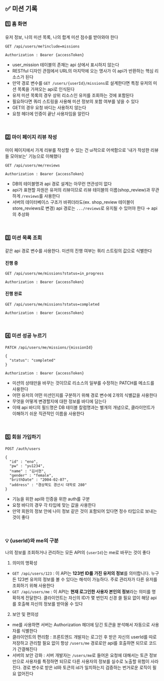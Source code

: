 ## ✅ 미션 기록
### 1️⃣ 홈 화면
유저 정보, 나의 미션 목록, 나의 합계 미션 점수를 받아와야 한다

```http
GET /api/users/me?include=missions

Authorization : Bearer {accessToken}
```
- user_mission 테이블의 존재는 api 상에서 표시하지 않는다
- RESTful 디자인 관점에서 URL의 마지막에 오는 명사가 이 api가 반환하는 핵심 리소스가 된다
- 만약 경로 변수를 `GET /users/{userId}/missions`로 설계한다면 특정 유저의 미션 목록을 가져오는 api로 인식된다
- 유저 미션 목록의 경우 상위 리소스인 유저를 조회하는 것에 포함된다
- 필요하다면 쿼리 스트링을 사용해 미션 정보의 포함 여부를 넣을 수 있다
- GET의 경우 요청 바디는 사용하지 않는다
- 요청 헤더에 인증이 끝난 사용자임을 알린다

<br/>

### 2️⃣ 마이 페이지 리뷰 작성
마이 페이지에서 가게 리뷰를 작성할 수 있는 건 ui적으로 어색함으로 '내가 작성한 리뷰들 모아보는' 기능으로 이해했다
```http
GET /api/users/me/reviews

Authorization : Bearer {accessToken}
```
- DB의 테이블명과 api 경로 설계는 아무런 연관성이 없다
- api가 표현할 자원은 유저의 리뷰이므로 리뷰 테이블의 이름(shop_review)과 무관하게 `/reviews`를 사용한다
- 서버의 데이터베이스 구조가 바뀌더라도(ex. shop_review 테이블이 store_reviews로 변경) api 경로는 `.../reviews`로 유지될 수 있어야 한다 → api의 추상화

<br/>

### 3️⃣ 미션 목록 조회
같은 api 경로 변수를 사용한다. 미션의 진행 여부는 쿼리 스트링의 값으로 식별한다
#### 진행 중
```http
GET /api/users/me/missions?status=in_progress

Authorization : Bearer {accessToken}
```

#### 진행 완료
```http
GET /api/users/me/missions?status=completed

Authorization : Bearer {accessToken}
```

<br/>

### 4️⃣ 미션 성공 누르기
```http
PATCH /api/users/me/missions/{missionId}

{
  "status": "completed"
}

Authorization : Bearer {accessToken}
```
- 미션의 상태만을 바꾸는 것이므로 리소스의 일부를 수정하는 PATCH를 메소드를 사용한다
- 어떤 유저의 어떤 미션인지를 구분하기 위해 경로 변수에 2개의 식별값을 사용한다
- 무엇을 어떻게 변경할지에 대한 정보를 바디에 담는다
- 이때 api 바디의 필드명은 DB 테이블 칼럼명과는 별개의 개념으로, 클라이언트가 이해하기 쉬운 직관적인 이름을 사용한다

<br/>

### 5️⃣ 회원 가입하기
```http
POST /auth/users

{
  "id" : "eno",
  "pw" : "yu1234",
  "name" : "김서현",
  "gender" : "female",
  "brithDate" : "2004-02-07",
  "address" : "경상북도 경산시 대학로 280"
}
```
- 기능을 위한 api와 인증을 위한 auth를 구분
- 요청 바디의 경우 각 타입에 맞는 값을 사용한다
- 만약 회원의 정보 안에 나이 정보 같은 것이 포함되어 있다면 정수 타입으로 보내는 것이 좋다

<br/>

### 💡 {userId}와 me의 구분
나의 정보를 조회하거나 관리하는 모든 API의 `{userId}`는 me로 바꾸는 것이 좋다

1. 의미의 명확성
- `GET /api/users/123` : 이 API는 **123번 ID를 가진 유저의 정보**를 의미합니다. 누구든 123번 유저의 정보를 볼 수 있다는 해석이 가능하다. 주로 관리자가 다른 유저를 조회하기 위해 사용한다
- `GET /api/users/me` : 이 API는 **현재 로그인한 사용자 본인의 정보**라는 의미를 명확하게 전달한다. 클라이언트는 자신의 ID가 몇 번인지 신경 쓸 필요 없이 해당 api를 호출해 자신의 정보를 받아올 수 있다

2. 보안 및 편의성
- me를 사용하면 서버는 Authorization 헤더에 담긴 토큰을 분석해서 자동으로 사용자를 식별한다
- 클라이언트의 편리함 : 프론트엔드 개발자는 로그인 후 받은 자신의 userId를 따로 저장하고 관리할 필요 없이 항상 `/users/me` 경로로만 api를 호출하면 되므로 코드가 간결해진다
- 서버의 보안 강화 : 서버 개발자는 `/users/me`로 들어온 요청에 대해서는 토큰 정보만으로 사용자를 특정하면 되므로 다른 사용자의 정보를 실수로 노출할 위험이 사라진다. 경로 변수로 받은 id와 토큰의 id가 일치하는지 검증하는 번거로운 로직이 필요 없어진다


